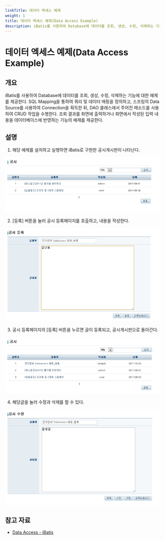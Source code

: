 ```yaml
---
linkTitle: 데이터 엑세스 예제
weight: 1
title: 데이터 엑세스 예제(Data Access Example)
description: iBatis를 사용하여 Database에 데이터를 조회, 생성, 수정, 삭제하는 기능에 대한 예제를 제공한다. SQL Mapping을 통하여 쿼리 및 데이터 매핑을 정의하고, 스프링의 Data Source를 사용하여 Connection을 획득한 뒤, DAO 클래스에서 주어진 메소드를 사용하여 CRUD 작업을 수행한다. 조회 결과를 화면에 출력하거나 화면에서 작성된 입력 내용을 데이터베이스에 반영하는 기능의 예제를 제공한다.
---
```

# 데이터 엑세스 예제(Data Access Example)

## 개요
iBatis를 사용하여 Database에 데이터를 조회, 생성, 수정, 삭제하는 기능에 대한 예제를 제공한다. SQL Mapping을 통하여 쿼리 및 데이터 매핑을 정의하고, 스프링의 Data Source를 사용하여 Connection을 획득한 뒤, DAO 클래스에서 주어진 메소드를 사용하여 CRUD 작업을 수행한다. 조회 결과를 화면에 출력하거나 화면에서 작성된 입력 내용을 데이터베이스에 반영하는 기능의 예제를 제공한다.

## 설명
1. 해당 예제를 설치하고 실행하면 iBatis로 구현한 공시게시판이 나타난다.

![dataacess-1](./images/dataacess-1.png)

2. [등록] 버튼을 눌러 공시 등록페이지를 호출하고, 내용을 작성한다.

![dataacess-2](./images/dataacess-2.png)

3. 공시 등록페이지의 [등록] 버튼을 누르면 글이 등록되고, 공시게시판으로 돌아간다.

![dataacess-3](./images/dataacess-3.png)

4. 해당글을 눌러 수정과 삭제를 할 수 있다.

![dataacess-4](./images/dataacess-4.png)

## 참고 자료
- [Data Access - iBatis](../../../egovframe-runtime/persistence-layer/dataaccess-ibatis.md)
